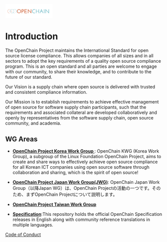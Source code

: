 [<img src="./img/large_logo.png" alt="drawing" width="150"/>](https://www.openchainproject.org/)

# Introduction
The OpenChain Project maintains the International Standard for open source license compliance. This allows companies of all sizes and in all sectors to adopt the key requirements of a quality open source compliance program. This is an open standard and all parties are welcome to engage with our community, to share their knowledge, and to contribute to the future of our standard.

Our Vision is a supply chain where open source is delivered with trusted and consistent compliance information.

Our Mission is to establish requirements to achieve effective management of open source for software supply chain participants, such that the requirements and associated collateral are developed collaboratively and openly by representatives from the software supply chain, open source community, and academia.

## WG Areas

- **[OpenChain Project Korea Work Group ](https://github.com/OpenChain-Project/OpenChain-KWG)**: OpenChain KWG (Korea Work Group), a subgroup of the Linux Foundation OpenChain Project, aims to create and share ways to effectively achieve open source compliance for all Korean ICT companies using open source software through collaboration and sharing, which is the spirit of open source! <br>

- **[OpenChain Project Japan Work Group(JWG)](https://github.com/OpenChain-Project/OpenChain-JWG)**: OpenChain Japan Work Group（以降Japan WG）は、OpenChain Projectの活動の一つです。そのため、まずOpenChain Projectについて説明します。<br>

- **[OpenChain Project Taiwan Work Group](https://github.com/OpenChain-Project/OpenChain-TWG)** 

- **[Specification](https://github.com/OpenChain-Project/Specification)**:This repository holds the official OpenChain Specification releases in English along with community reference translations in multiple languages.<br>


[Code of Conduct](CODE_OF_CONDUCT.md)
